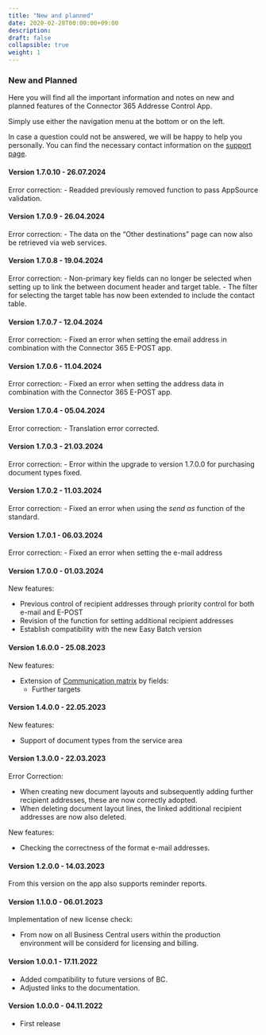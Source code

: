 ```yaml
---
title: "New and planned"
date: 2020-02-28T00:00:00+09:00
description: 
draft: false
collapsible: true
weight: 1
---
```

### New and Planned

Here you will find all the important information and notes on new and planned features of the Connector 365 Addresse Control App.

Simply use either the navigation menu at the bottom or on the left.

In case a question could not be answered, we will be happy to help you personally. You can find the necessary contact information on the [support page](en-us/apps/help-and-support/).

#### Version 1.7.0.10 - 26.07.2024
Error correction:
    - Readded previously removed function to pass AppSource validation.

#### Version 1.7.0.9 - 26.04.2024
Error correction:
    - The data on the “Other destinations” page can now also be retrieved via web services.

#### Version 1.7.0.8 - 19.04.2024
Error correction:
    - Non-primary key fields can no longer be selected when setting up to link the between document header and target table.
    - The filter for selecting the target table has now been extended to include the contact table.

#### Version 1.7.0.7 - 12.04.2024
Error correction:
    - Fixed an error when setting the email address in combination with the Connector 365 E-POST app.

#### Version 1.7.0.6 - 11.04.2024
Error correction:
    - Fixed an error when setting the address data in combination with the Connector 365 E-POST app.

#### Version 1.7.0.4 - 05.04.2024
Error correction:
    - Translation error corrected.

#### Version 1.7.0.3 - 21.03.2024
Error correction:
    - Error within the upgrade to version 1.7.0.0 for purchasing document types fixed.

#### Version 1.7.0.2 - 11.03.2024
Error correction:
    - Fixed an error when using the *send as* function of the standard.

#### Version 1.7.0.1 - 06.03.2024
Error correction:
    - Fixed an error when setting the e-mail address

#### Version 1.7.0.0 - 01.03.2024
New features:
 - Previous control of recipient addresses through priority control for both e-mail and E-POST
 - Revision of the function for setting additional recipient addresses
 - Establish compatibility with the new Easy Batch version

#### Version 1.6.0.0 - 25.08.2023
New features:
 - Extension of [Communication matrix](/en-us/apps/base/first-steps/setup/communication-matrix/) by fields:
    * Further targets

#### Version 1.4.0.0 - 22.05.2023
New features:
 - Support of document types from the service area

#### Version 1.3.0.0 - 22.03.2023
Error Correction:
- When creating new document layouts and subsequently adding further recipient addresses, these are now correctly adopted.
- When deleting document layout lines, the linked additional recipient addresses are now also deleted.

New features:
- Checking the correctness of the format e-mail addresses.
#### Version 1.2.0.0 - 14.03.2023
From this version on the app also supports reminder reports.

#### Version 1.1.0.0 - 06.01.2023
Implementation of new license check:
- From now on all Business Central users within the production environment will be considerd for licensing and billing.

#### Version 1.0.0.1 - 17.11.2022
- Added compatibility to future versions of BC.
- Adjusted links to the documentation.

#### Version 1.0.0.0 - 04.11.2022
- First release
